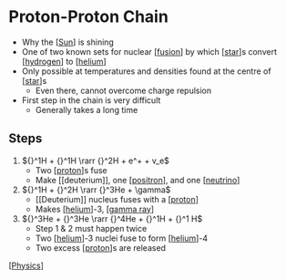 # Proton-Proton Chain

- Why the [[Sun]] is shining
- One of two known sets for nuclear [[fusion]] by which [[star]]s convert [[hydrogen]] to [[helium]]
- Only possible at temperatures and densities found at the centre of [[star]]s
  - Even there, cannot overcome charge repulsion
- First step in the chain is very difficult
  - Generally takes a long time

## Steps

1. ${}^1H + {}^1H \rarr {}^2H + e^+ + v_e$
   - Two [[proton]]s fuse
   - Make [[deuterium]], one [[positron]], and one [[neutrino]]
2. ${}^1H + {}^2H \rarr {}^3He + \gamma$
   - [[Deuterium]] nucleus fuses with a [[proton]]
   - Makes [[helium]]-3, [[gamma ray]]
3. ${}^3He + {}^3He \rarr {}^4He + {}^1H + {}^1 H$
   - Step 1 & 2 must happen twice
   - Two [[helium]]-3 nuclei fuse to form [[helium]]-4
   - Two excess [[proton]]s are released

[[Physics]]

[//begin]: # "Autogenerated link references for markdown compatibility"
[Sun]: sun "Sun"
[fusion]: fusion "Fusion"
[star]: star "Star"
[hydrogen]: hydrogen "Hydrogen"
[helium]: helium "Helium"
[star]: star "Star"
[proton]: proton "Proton"
[positron]: positron "Positron"
[neutrino]: neutrino "Neutrino"
[proton]: proton "Proton"
[helium]: helium "Helium"
[gamma ray]: gamma-ray "Gamma Ray"
[helium]: helium "Helium"
[helium]: helium "Helium"
[proton]: proton "Proton"
[Physics]: physics "Physics"
[//end]: # "Autogenerated link references"